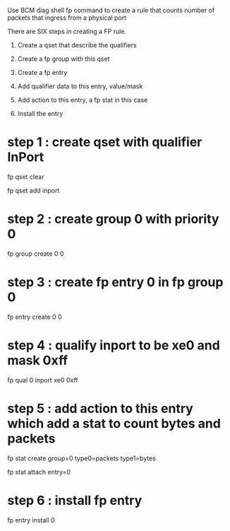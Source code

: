 Use BCM diag shell fp command to create a rule that counts number of packets that ingress from a physical port

There are SIX steps in creating a FP rule.

 

1. Create a qset that describe the qualifiers

2. Create a fp group with this qset

3. Create a fp entry

4. Add qualifier data to this entry, value/mask

5. Add action to this entry, a fp stat in this case

6. Install the entry

 

# step 1 : create qset with qualifier InPort

fp qset clear

fp qset add inport

 

# step 2 : create group 0 with priority 0

fp group create 0 0

 

# step 3 : create fp entry 0 in fp group 0

fp entry create 0 0

 

# step 4 : qualify inport to be xe0 and mask 0xff

fp qual 0 inport xe0 0xff

 

# step 5 : add action to this entry which add a stat to count bytes and packets

fp stat create group=0 type0=packets type1=bytes

fp stat attach entry=0

 

# step 6 : install fp entry

fp entry install 0

